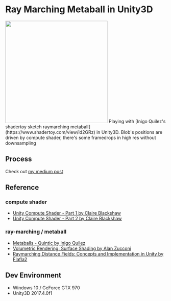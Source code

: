 # Ray Marching Metaball in Unity3D
<img src="https://github.com/avseoul/Unity3D_RayMarching_MetaBall/blob/master/preview0.gif" width="320">
Playing with [Inigo Quilez's shadertoy sketch raymarching metaball](https://www.shadertoy.com/view/ld2GRz) in Unity3D. Blob's positions are driven by compute shader, there's some framedrops in high res without downsampling

## Process
Check out [my medium post](https://medium.com/@avseoul/ray-marching-metaball-in-unity3d-fc6f83766c5d) 

## Reference

### compute shader
* [Unity Compute Shader - Part 1 by Claire Blackshaw](https://www.youtube.com/watch?time_continue=1&v=qDk-WIOYUSY)
* [Unity Compute Shader - Part 2 by Claire Blackshaw](https://www.youtube.com/watch?v=4AVc2YkOGtA&t=1085s)

### ray-marching / metaball
* [Metaballs - Quintic by Inigo Quilez](https://www.shadertoy.com/view/ld2GRz)
* [Volumetric Rendering: Surface Shading by Alan Zucconi](https://www.alanzucconi.com/2016/07/01/surface-shading/)
* [Raymarching Distance Fields: Concepts and Implementation in Unity by Flafla2](http://flafla2.github.io/2016/10/01/raymarching.html)


## Dev Environment
* Windows 10 / GeForce GTX 970
* Unity3D 2017.4.0f1